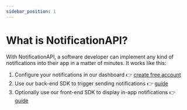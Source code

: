 ```yaml
---
sidebar_position: 1
---
```


# What is NotificationAPI?

With NotificationAPI, a software developer can implement any kind of notifications into their app in a matter of minutes. It works like this:

1. Configure your notifications in our dashboard 👉 [create free account](https://app.notificationapi.com)
2. Use our back-end SDK to trigger sending notifications 👉 [guide](quick-start-guides/send-a-notification)
3. Optionally use our front-end SDK to display in-app notifications 👉 [guide](quick-start-guides/display-inapp-notifications)
